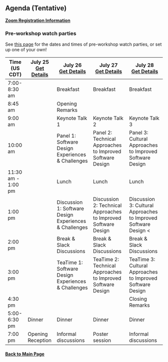 
## Agenda (Tentative)

[**Zoom Registration Information**]()

### Pre-workshop watch parties

See [this page](WorkshopResources/WatchParty/WatchPartyList.md) for the dates and times of pre-workshop watch parties, or set up one of your own!  

| **Time (US CDT)**| **July 25** <br> [**Get Details**](Agenda-Day-0.md) | **July 26** <br> [**Get Details**](Agenda-Day-1.md) | **July 27** <br> [**Get Details**](Agenda-Day-2.md) | **July 28** <br> [**Get Details**](Agenda-Day-3.md) |
|---|---|---|---|---|
| 7:00-8:30 am | | Breakfast | Breakfast | Breakfast |
| 8:45 am  | | Opening Remarks | | |
| 9:00 am  | | Keynote Talk 1 | Keynote Talk 2 | Keynote Talk 3 | 
| 10:00 am | | Panel 1: Software Design Experiences & Challenges | Panel 2: Technical Approaches to Improved Software Design | Panel 3: Cultural Approaches to Improved Software Design |
| 11:30 am - 1:00 pm | | Lunch | Lunch | Lunch |
| 1:00 pm | | Discussion 1: Software Design Experiences & Challenges | Discussion 2: Technical Approaches to Improved Software Design | Discussion 3: Cultural Approaches to Improved Software Design < |
| 2:00 pm | | Break & <br> Slack Discussions | Break & <br> Slack Discussions | Break & <br> Slack Discussions |
| 3:00 pm | | TeaTime 1: Software Design Experiences & Challenges | TeaTime 2: Technical Approaches to Improved Software Design | TeaTime 3: Cultural Approaches to Improved Software Design |
| 4:30 pm | | | | Closing Remarks |
|5:00-6:30 pm | Dinner | Dinner | Dinner | Dinner |
| 7:00 pm | Opening Reception | Informal discussions | Poster session | Informal discussions| 


#### [Back to Main Page](index.md)
